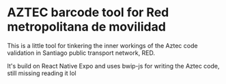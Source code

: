 # AZTEC barcode tool for Red metropolitana de movilidad

This is a little tool for tinkering the inner workings of the Aztec code validation in Santiago public transport network, RED.

It's build on React Native Expo and uses bwip-js for writing the Aztec code, still missing reading it lol